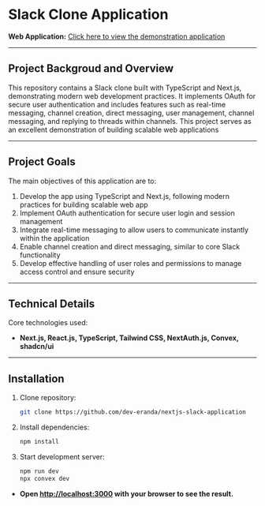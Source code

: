 # Slack Clone Application

**Web Application:** [Click here to view the demonstration application](https://nextjs-slack-application.vercel.app/)  
<hr />

## Project Backgroud and Overview
This repository contains a Slack clone built with TypeScript and Next.js, demonstrating modern web development practices. It implements OAuth for secure user authentication and includes features such as real-time messaging, channel creation, direct messaging, user management, channel messaging, and replying to threads within channels. This project serves as an excellent demonstration of building scalable web applications
<hr />

## Project Goals
The main objectives of this application are to:

1. Develop the app using TypeScript and Next.js, following modern practices for building scalable web app
2. Implement OAuth authentication for secure user login and session management
3. Integrate real-time messaging to allow users to communicate instantly within the application
4. Enable channel creation and direct messaging, similar to core Slack functionality
5. Develop effective handling of user roles and permissions to manage access control and ensure security
<hr />

## Technical Details
Core technologies used: 

- **Next.js, React.js, TypeScript, Tailwind CSS, NextAuth.js, Convex, shadcn/ui**
<hr />

## Installation
1. Clone repository:
   ```sh
   git clone https://github.com/dev-eranda/nextjs-slack-application

2. Install dependencies:
   ```sh
   npm install

3. Start development server:
   ```sh
   npm run dev
   npx convex dev

  - **Open [http://localhost:3000](http://localhost:3000) with your browser to see the result.**
